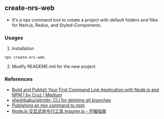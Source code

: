 ## create-nrs-web
* It's a npx command tool to create a project with default folders and files for Next.js, Redux, and Styled-Components.

### Usages
1. Installation
```
npx create-nrs-web
```

2. Modify READEME.md for the new project

### References
* [Build and Publish Your First Command Line Application with Node.js and NPM | by Cruz | Medium](https://medium.com/@cruzw/build-and-publish-your-first-command-line-application-with-npm-6192f4044779)
* [sheshbabu/gitrmbr: CLI for deleting git branches](https://github.com/sheshbabu/gitrmbr)
* [Publishing an npx command to npm](http://www.sheshbabu.com/posts/publishing-npx-command-to-npm/)
* [NodeJs 交互式命令行工具 Inquirer.js - 开箱指南](https://juejin.cn/post/6844903480700698638)
